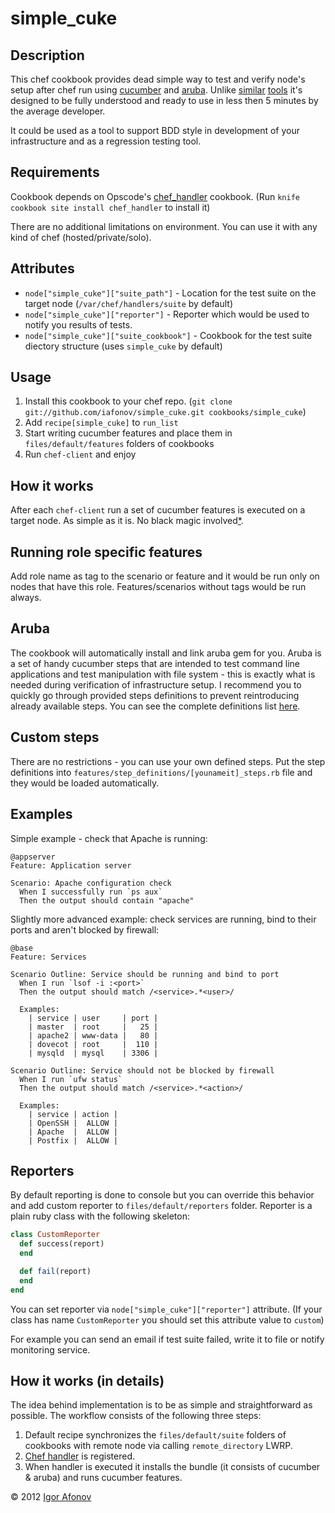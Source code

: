 # simple_cuke

## Description

This chef cookbook provides dead simple way to test and verify node's setup after chef run using [cucumber](https://github.com/cucumber/cucumber) and [aruba](https://github.com/cucumber/aruba). Unlike [similar](https://github.com/Atalanta/cucumber-chef) [tools](https://github.com/hedgehog/cuken) it's designed to be fully understood and ready to use in less then 5 minutes by the average developer.

It could be used as a tool to support BDD style in development of your infrastructure and as a regression testing tool.

## Requirements

Cookbook depends on Opscode's [chef_handler](http://community.opscode.com/cookbooks/chef_handler) cookbook. (Run `knife cookbook site install chef_handler` to install it)

There are no additional limitations on environment. You can use it with any kind of chef (hosted/private/solo).

## Attributes

* `node["simple_cuke"]["suite_path"]` - Location for the test suite on the target node (`/var/chef/handlers/suite` by default)
* `node["simple_cuke"]["reporter"]` - Reporter which would be used to notify you results of tests.
* `node["simple_cuke"]["suite_cookbook"]` - Cookbook for the test suite diectory structure (uses `simple_cuke` by default)

## Usage

1. Install this cookbook to your chef repo. (`git clone git://github.com/iafonov/simple_cuke.git cookbooks/simple_cuke`)
2. Add `recipe[simple_cuke]` to `run_list`
3. Start writing cucumber features and place them in `files/default/features` folders of cookbooks
4. Run `chef-client` and enjoy

## How it works

After each `chef-client` run a set of cucumber features is executed on a target node. As simple as it is. No black magic involved[*](#details).

## Running role specific features

Add role name as tag to the scenario or feature and it would be run only on nodes that have this role. Features/scenarios without tags would be run always.

## Aruba

The cookbook will automatically install and link aruba gem for you. Aruba is a set of handy cucumber steps that are intended to test command line applications and test manipulation with file system - this is exactly what is needed during verification of infrastructure setup. I recommend you to quickly go through provided steps definitions to prevent reintroducing already available steps. You can see the complete definitions list [here](https://github.com/cucumber/aruba/blob/master/lib/aruba/cucumber.rb).

## Custom steps

There are no restrictions - you can use your own defined steps. Put the step definitions into `features/step_definitions/[younameit]_steps.rb` file and they would be loaded automatically. 

## Examples

Simple example - check that Apache is running:

```gherkin
@appserver
Feature: Application server

Scenario: Apache configuration check
  When I successfully run `ps aux`
  Then the output should contain "apache"
```

Slightly more advanced example: check services are running, bind to their ports and aren't blocked by firewall:

```gherkin
@base
Feature: Services

Scenario Outline: Service should be running and bind to port
  When I run `lsof -i :<port>`
  Then the output should match /<service>.*<user>/

  Examples:
    | service | user     | port |
    | master  | root     |   25 |
    | apache2 | www-data |   80 |
    | dovecot | root     |  110 |
    | mysqld  | mysql    | 3306 |

Scenario Outline: Service should not be blocked by firewall
  When I run `ufw status`
  Then the output should match /<service>.*<action>/

  Examples:
    | service | action |
    | OpenSSH |  ALLOW |
    | Apache  |  ALLOW |
    | Postfix |  ALLOW |
```

## Reporters

By default reporting is done to console but you can override this behavior and add custom reporter to `files/default/reporters` folder. Reporter is a plain ruby class with the following skeleton:

```ruby
class CustomReporter
  def success(report)
  end

  def fail(report)
  end
end
```

You can set reporter via `node["simple_cuke"]["reporter"]` attribute. (If your class has name `CustomReporter` you should set this attribute value to `custom`)

For example you can send an email if test suite failed, write it to file or notify monitoring service.

<a name="details"></a>
## How it works (in details)

The idea behind implementation is to be as simple and straightforward as possible. The workflow consists of the following three steps:

1. Default recipe synchronizes the `files/default/suite` folders of cookbooks with remote node via calling `remote_directory` LWRP.
2. [Chef handler](http://wiki.opscode.com/display/chef/Exception+and+Report+Handlers) is registered.
3. When handler is executed it installs the bundle (it consists of cucumber & aruba) and runs cucumber features.

© 2012 [Igor Afonov](http://iafonov.github.com)